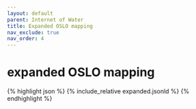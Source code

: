 ```yaml
---
layout: default
parent: Internet of Water
title: Expanded OSLO mapping
nav_exclude: true
nav_order: 4
---
```


# expanded OSLO mapping

{% highlight json %}
{% include_relative  expanded.jsonld %}
{% endhighlight %}
